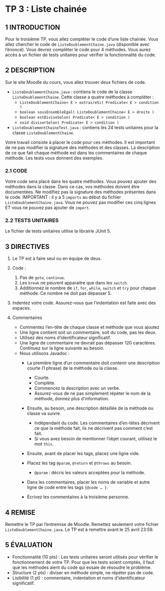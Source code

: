# TP 3 : Liste chainée

## 1 INTRODUCTION

Pour le troisième TP, vous allez compléter le code d’une liste chainée. Vous allez chercher le code de
`ListeDoublementChaine.java` (disponible avec l’énoncé). Vous devrez compléter le code pour 4
méthodes. Vous aurez accès à un fichier de tests unitaires pour vérifier la fonctionnalité du code.

## 2 DESCRIPTION

Sur le site Moodle du cours, vous allez trouver deux fichiers de code.
- `ListeDoublementChaine.java` : contiens le code de la classe `ListeDoublementChaine`.
Cette classe a quatre méthodes à compléter :
  - `ListeDoublementChaine< E > extraireSi( Predicate< E > condition )`
  - `boolean sousEnsembleEgal( ListeDoublementChaine< E > droite )`
  - `boolean estDiviseSelon( Predicate< E > condition )`
  - `void diviserSelon( Predicate< E > condition )`
- `ListeDoublementChaineTest.java` : contiens les 24 tests unitaires pour la classe
`ListeDoublementChaine`.

Votre travail consiste à placer le code pour ces méthodes. Il est important de ne pas modifier la
signature des méthodes et des classes. La description de ce que fait chaque méthode est dans les
commentaires de chaque méthode. Les tests vous donnent des exemples.
### 2.1 CODE
Votre code sera placé dans les quatre méthodes. Vous pouvez ajouter des méthodes dans la classe.
Dans ce cas, vos méthodes doivent être documentées. Ne modifiez pas la signature des méthodes
présentes dans le code. IMPORTANT : il y a 5 `imports` au début du fichier
`ListeDoublementChaine.java`. Vous ne pouvez pas modifier ces cinq lignes ET vous ne pouvez
pas ajouter de `import`.
### 2.2 TESTS UNITAIRES
Le fichier de tests unitaires utilise la librairie JUnit 5.

## 3 DIRECTIVES
1. Le TP est à faire seul ou en équipe de deux.
2. Code :

   1. Pas de `goto`, `continue`.
   2. Les `break` ne peuvent apparaitre que dans les `switch`.
   3. Additionnez le nombre de `if`, `for`, `while`, `switch` et `try` pour chaque méthode. Ce
      nombre ne doit pas dépasser 5.
3. Indentez votre code. Assurez-vous que l’indentation est faite avec des espaces.
4. Commentaires
   - Commentez l’en-tête de chaque classe et méthode que vous ajoutez
   - Une ligne contient soit un commentaire, soit du code, pas les deux.
   - Utilisez des noms d’identificateur significatif.
   - Une ligne de commentaire ne devrait pas dépasser 120 caractères. Continuez sur la ligne
   suivante au besoin.
   - Nous utilisons Javadoc :
     - La première ligne d’un commentaire doit contenir une description courte (1 phrase)
     de la méthode ou la classe.
       - Courte.
       - Complète.
       - Commencez la description avec un verbe.
       - Assurez-vous de ne pas simplement répéter le nom de la méthode, donnez
       plus d’information.
       
     - Ensuite, au besoin, une description détaillée de la méthode ou classe va suivre.
       - Indépendant du code. Les commentaires d’en-têtes décrivent ce que la
       méthode fait, ils ne décrivent pas comment c’est fait.
       - Si vous avez besoin de mentionner l’objet courant, utilisez le mot `this`.
     - Ensuite, avant de placer les tags, placez une ligne vide.
     - Placez les tag `@param`, `@return` et `@throws` au besoin.
       - `@param` : décris les valeurs acceptées pour la méthode.
     - Dans les commentaires, placer les noms de variable et autre ligne de code entre les
       tags `{@code … }`.
     - Écrivez les commentaires à la troisième personne. 
   
## 4 REMISE

  Remettre le TP par l’entremise de Moodle. Remettez seulement votre fichier
  `ListeDoublementChaine.java`. Le TP est à remettre avant le 25 avril 23:59. 
  
## 5 ÉVALUATION

  - Fonctionnalité (10 pts) : Les tests unitaires seront utilisés pour vérifier le fonctionnement de
  votre TP. Pour que les tests soient comptés, il faut que les méthodes aient du code qui essaie de
  résoudre le problème.
  - Structure (2 pts) : diviser en méthode simple, ne répéter pas de code.
  - Lisibilité (1 pt) : commentaire, indentation et noms d’identificateur significatif.